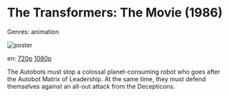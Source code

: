 # The Transformers: The Movie (1986)

Genres: animation

![poster](http://image.tmdb.org/t/p/w500/a6v1mtEnhwBLI9q9ACbAGmHy6bb.jpg)

en:
  [720p](magnet:?xt=urn:btih:CC0ED6AF4ACCAB9E496D6022E8E149921A383817&tr=udp://glotorrents.pw:6969/announce&tr=udp://tracker.opentrackr.org:1337/announce&tr=udp://torrent.gresille.org:80/announce&tr=udp://tracker.openbittorrent.com:80&tr=udp://tracker.coppersurfer.tk:6969&tr=udp://tracker.leechers-paradise.org:6969&tr=udp://p4p.arenabg.ch:1337&tr=udp://tracker.internetwarriors.net:1337)
  [1080p](magnet:?xt=urn:btih:16B0AD926E702E96A9664ABA0951E36571335CBB&tr=udp://glotorrents.pw:6969/announce&tr=udp://tracker.opentrackr.org:1337/announce&tr=udp://torrent.gresille.org:80/announce&tr=udp://tracker.openbittorrent.com:80&tr=udp://tracker.coppersurfer.tk:6969&tr=udp://tracker.leechers-paradise.org:6969&tr=udp://p4p.arenabg.ch:1337&tr=udp://tracker.internetwarriors.net:1337)
  


The Autobots must stop a colossal planet-consuming robot who goes after the Autobot Matrix of Leadership. At the same time, they must defend themselves against an all-out attack from the Decepticons.